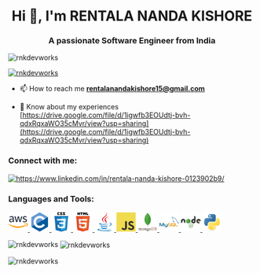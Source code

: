 <h1 align="center">Hi 👋, I'm RENTALA NANDA KISHORE</h1>
<h3 align="center">A passionate Software Engineer from India</h3>

<p align="left"> <img src="https://komarev.com/ghpvc/?username=rnkdevworks&label=Profile%20views&color=0e75b6&style=flat" alt="rnkdevworks" /> </p>

<p align="left"> <a href="https://github.com/ryo-ma/github-profile-trophy"><img src="https://github-profile-trophy.vercel.app/?username=rnkdevworks" alt="rnkdevworks" /></a> </p>

- 📫 How to reach me **rentalanandakishore15@gmail.com**

- 📄 Know about my experiences [https://drive.google.com/file/d/1igwfb3EOUdtj-bvh-qdxRqxaWO35cMvr/view?usp=sharing](https://drive.google.com/file/d/1igwfb3EOUdtj-bvh-qdxRqxaWO35cMvr/view?usp=sharing)

<h3 align="left">Connect with me:</h3>
<p align="left">
<a href="https://www.linkedin.com/in/rentalanandakishorernk/" target="blank"><img align="center" src="https://raw.githubusercontent.com/rahuldkjain/github-profile-readme-generator/master/src/images/icons/Social/linked-in-alt.svg" alt="https://www.linkedin.com/in/rentala-nanda-kishore-0123902b9/" height="30" width="40" /></a>
</p>

<h3 align="left">Languages and Tools:</h3>
<p align="left"> <a href="https://aws.amazon.com" target="_blank" rel="noreferrer"> <img src="https://raw.githubusercontent.com/devicons/devicon/master/icons/amazonwebservices/amazonwebservices-original-wordmark.svg" alt="aws" width="40" height="40"/> </a> <a href="https://www.cprogramming.com/" target="_blank" rel="noreferrer"> <img src="https://raw.githubusercontent.com/devicons/devicon/master/icons/c/c-original.svg" alt="c" width="40" height="40"/> </a> <a href="https://www.w3schools.com/css/" target="_blank" rel="noreferrer"> <img src="https://raw.githubusercontent.com/devicons/devicon/master/icons/css3/css3-original-wordmark.svg" alt="css3" width="40" height="40"/> </a> <a href="https://www.w3.org/html/" target="_blank" rel="noreferrer"> <img src="https://raw.githubusercontent.com/devicons/devicon/master/icons/html5/html5-original-wordmark.svg" alt="html5" width="40" height="40"/> </a> <a href="https://www.java.com" target="_blank" rel="noreferrer"> <img src="https://raw.githubusercontent.com/devicons/devicon/master/icons/java/java-original.svg" alt="java" width="40" height="40"/> </a> <a href="https://developer.mozilla.org/en-US/docs/Web/JavaScript" target="_blank" rel="noreferrer"> <img src="https://raw.githubusercontent.com/devicons/devicon/master/icons/javascript/javascript-original.svg" alt="javascript" width="40" height="40"/> </a> <a href="https://www.mongodb.com/" target="_blank" rel="noreferrer"> <img src="https://raw.githubusercontent.com/devicons/devicon/master/icons/mongodb/mongodb-original-wordmark.svg" alt="mongodb" width="40" height="40"/> </a> <a href="https://www.mysql.com/" target="_blank" rel="noreferrer"> <img src="https://raw.githubusercontent.com/devicons/devicon/master/icons/mysql/mysql-original-wordmark.svg" alt="mysql" width="40" height="40"/> </a> <a href="https://nodejs.org" target="_blank" rel="noreferrer"> <img src="https://raw.githubusercontent.com/devicons/devicon/master/icons/nodejs/nodejs-original-wordmark.svg" alt="nodejs" width="40" height="40"/> </a> <a href="https://www.python.org" target="_blank" rel="noreferrer"> <img src="https://raw.githubusercontent.com/devicons/devicon/master/icons/python/python-original.svg" alt="python" width="40" height="40"/> </a> </p>

<p><img align="left" src="https://github-readme-stats.vercel.app/api/top-langs?username=rnkdevworks&show_icons=true&locale=en&layout=compact" alt="rnkdevworks" /></p>

<p>&nbsp;<img align="center" src="https://github-readme-stats.vercel.app/api?username=rnkdevworks&show_icons=true&locale=en" alt="rnkdevworks" /></p>

<p><img align="center" src="https://github-readme-streak-stats.herokuapp.com/?user=rnkdevworks&" alt="rnkdevworks" /></p>
